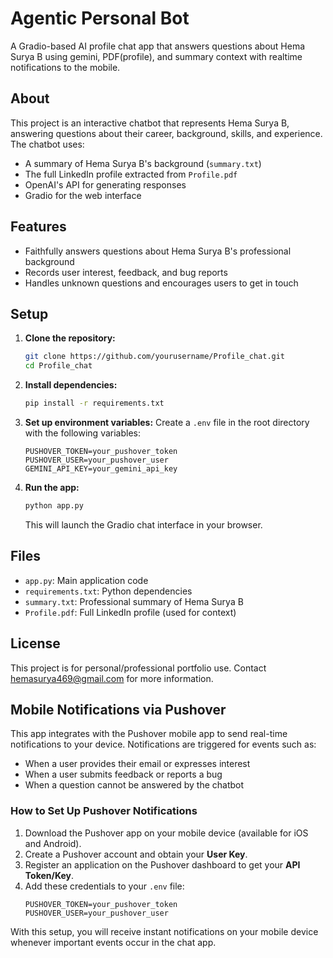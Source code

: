 # Agentic Personal Bot

A Gradio-based AI profile chat app that answers questions about Hema Surya B using gemini, PDF(profile), and summary context with realtime notifications to the mobile.

## About

This project is an interactive chatbot that represents Hema Surya B, answering questions about their career, background, skills, and experience. The chatbot uses:
- A summary of Hema Surya B's background (`summary.txt`)
- The full LinkedIn profile extracted from `Profile.pdf`
- OpenAI's API for generating responses
- Gradio for the web interface

## Features
- Faithfully answers questions about Hema Surya B's professional background
- Records user interest, feedback, and bug reports
- Handles unknown questions and encourages users to get in touch

## Setup

1. **Clone the repository:**
   ```bash
   git clone https://github.com/yourusername/Profile_chat.git
   cd Profile_chat
   ```
2. **Install dependencies:**
   ```bash
   pip install -r requirements.txt
   ```
3. **Set up environment variables:**
   Create a `.env` file in the root directory with the following variables:
   ```env
   PUSHOVER_TOKEN=your_pushover_token
   PUSHOVER_USER=your_pushover_user
   GEMINI_API_KEY=your_gemini_api_key
   ```
4. **Run the app:**
   ```bash
   python app.py
   ```
   This will launch the Gradio chat interface in your browser.

## Files
- `app.py`: Main application code
- `requirements.txt`: Python dependencies
- `summary.txt`: Professional summary of Hema Surya B
- `Profile.pdf`: Full LinkedIn profile (used for context)

## License
This project is for personal/professional portfolio use. Contact hemasurya469@gmail.com for more information. 

## Mobile Notifications via Pushover

This app integrates with the Pushover mobile app to send real-time notifications to your device. Notifications are triggered for events such as:
- When a user provides their email or expresses interest
- When a user submits feedback or reports a bug
- When a question cannot be answered by the chatbot

### How to Set Up Pushover Notifications
1. Download the Pushover app on your mobile device (available for iOS and Android).
2. Create a Pushover account and obtain your **User Key**.
3. Register an application on the Pushover dashboard to get your **API Token/Key**.
4. Add these credentials to your `.env` file:
   ```env
   PUSHOVER_TOKEN=your_pushover_token
   PUSHOVER_USER=your_pushover_user
   ```

With this setup, you will receive instant notifications on your mobile device whenever important events occur in the chat app. 
